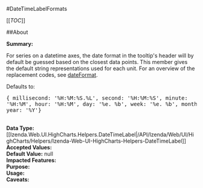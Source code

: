 #DateTimeLabelFormats

[[_TOC_]]

##About

**Summary:** <p>For series on a datetime axes, the date format in the tooltip's header will by default be guessed based on the closest data points. This member gives the default string representations used for each unit. For an overview of the replacement codes, see <a href="#Highcharts.dateFormat">dateFormat</a>.</p><p>Defaults to:<pre>{ millisecond: '%H:%M:%S.%L', second: '%H:%M:%S', minute: '%H:%M', hour: '%H:%M', day: '%e. %b', week: '%e. %b', month: '%b \'%y', year: '%Y'}</pre></p>  
**Data Type:** [[Izenda.Web.UI.HighCharts.Helpers.DateTimeLabel|/API/Izenda/Web/UI/HighCharts/Helpers/Izenda-Web-UI-HighCharts-Helpers-DateTimeLabel]]  
**Accepted Values:**   
**Default Value:** null  
**Impacted Features:**   
**Purpose:**   
**Usage:**   
**Caveats:**   

